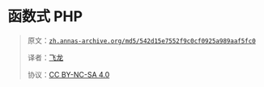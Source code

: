 # 函数式 PHP

> 原文：[`zh.annas-archive.org/md5/542d15e7552f9c0cf0925a989aaf5fc0`](https://zh.annas-archive.org/md5/542d15e7552f9c0cf0925a989aaf5fc0)
> 
> 译者：[飞龙](https://github.com/wizardforcel)
> 
> 协议：[CC BY-NC-SA 4.0](http://creativecommons.org/licenses/by-nc-sa/4.0/)